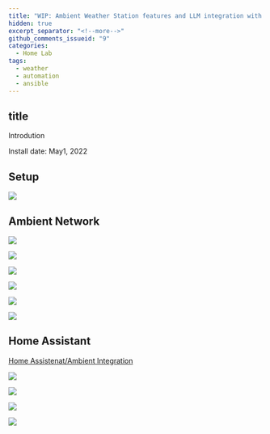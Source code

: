 ```yaml
---
title: "WIP: Ambient Weather Station features and LLM integration with Ansible"
hidden: true
excerpt_separator: "<!--more-->"
github_comments_issueid: "9"
categories:
  - Home Lab
tags:
  - weather
  - automation
  - ansible
---
```

## title

Introdution 

Install date: May1, 2022


<!--more-->

## Setup

![](../images/ambient-windmill-close.jpg)

## Ambient Network

![](../images/ambient-tiles.png)

![](../images/ambient-alerts-oob.png)

![](../images/ambient-graph-month.png)

![](../images/ambient-graph-range.png)

![](../images/ambient-export-manual.png)

![](../images/ambient-devices-oob.png)

## Home Assistant

[Home Assistenat/Ambient Integration](https://www.home-assistant.io/integrations/ambient_network/)

![](../images/home-assistant-add-hub.png)

![](../images/home-assistant_ambient_device.png)

![](../images/home-assistant-ambient-entities.png)

![](../images/ambient-windmill-bird.jpg)
